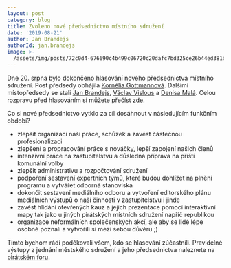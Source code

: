 ```yaml
---
layout: post
category: blog
title: Zvoleno nové předsednictvo místního sdružení
date: '2019-08-21'
author: Jan Brandejs
authorId: jan.brandejs
image: >-
  /assets/img/posts/72c0d4-676690c4b499c06720c20dafc7bd325ce26b44ed381b1b75f62f5cb84d935f9b.jpg
---
```

Dne 20. srpna bylo dokončeno hlasování nového předsednictva místního sdružení. Post předsedy obhájila [Kornélia Gottmannová](https://praha9.pirati.cz/clenove/kornelia-gottmanova/). Dalšími místopředsedy se stali [Jan Brandejs](https://praha9.pirati.cz/clenove/jan-brandejs/), [Václav Vislous](https://praha9.pirati.cz/clenove/vaclav-vislous/) a [Denisa Malá](https://praha9.pirati.cz/clenove/denisa-mala/). Celou rozpravu před hlasováním si můžete přečíst [zde](https://forum.pirati.cz/viewtopic.php?f=1012&t=48002).

Co si nové předsednictvo vytklo za cíl dosáhnout v následujícím funkčním období?

* zlepšit organizaci naší práce, schůzek a zavést částečnou profesionalizaci
* zlepšení a propracování práce s nováčky, lepší zapojení našich členů
* intenzivní práce na zastupitelstvu a důsledná příprava na příští komunální volby
* zlepšit administrativu a rozpočtování sdružení
* podpoření sestavení expertních týmů, které budou dohlížet na plnění programu a vytvářet odborná stanoviska
* dokončit sestavení mediálního odboru a vytvoření editorského plánu mediálních výstupů o naší činnosti v zastupitelstvu i jinde
* zavést hlídání otevřených kauz a jejich prezentace pomocí interaktivní mapy tak jako u jiných pirátských místních sdružení napříč republikou
* organizace neformálních společenských akcí, ale aby se lidé lépe osobně poznali a vytvořili si mezi sebou důvěru ;)

Tímto bychom rádi poděkovali všem, kdo se hlasování zúčastnili. Pravidelné výstupy z jednání městského sdružení a jeho předsednictva naleznete na [pirátském foru](https://forum.pirati.cz/viewforum.php?f=1010).
